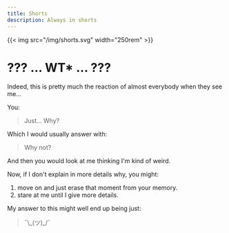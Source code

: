 ```yaml
---
title: Shorts
description: Always in shorts
---
```


{{< img src="/img/shorts.svg" width="250rem" >}}

# ??? ... WT* ... ???

Indeed, this is pretty much the reaction of almost everybody when they see me...

You:

> Just... Why?

Which I would usually answer with:

> Why not?

And then you would look at me thinking I'm kind of weird.

Now, if I don't explain in more details why, you might:

1. move on and just erase that moment from your memory.
1. stare at me until I give more details.

My answer to this might well end up being just:

> ¯\\\_(ツ)_/¯
